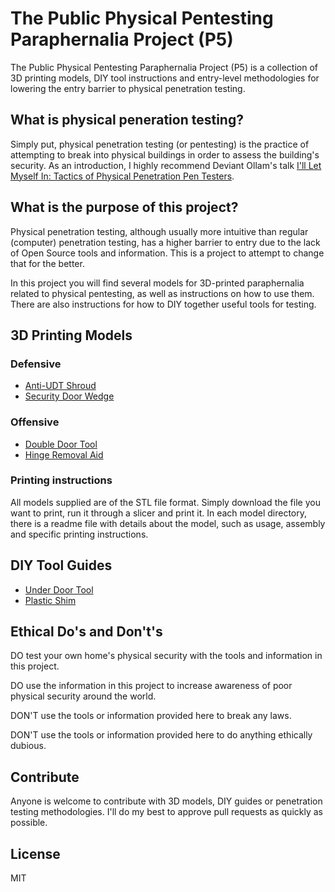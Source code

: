 # The Public Physical Pentesting Paraphernalia Project (P5) 

The Public Physical Pentesting Paraphernalia Project (P5) is a collection of 3D printing models, DIY tool instructions and entry-level methodologies for lowering the entry barrier to physical penetration testing.


## What is physical peneration testing?

Simply put, physical penetration testing (or pentesting) is the practice of attempting to break into physical buildings in order to assess the building's security. As an introduction, I highly recommend Deviant Ollam's talk [I'll Let Myself In: Tactics of Physical Penetration Pen Testers](https://www.youtube.com/watch?v=rnmcRTnTNC8).

## What is the purpose of this project?

Physical penetration testing, although usually more intuitive than regular (computer) penetration testing, has a higher barrier to entry due to the lack of Open Source tools and information. This is a project to attempt to change that for the better.

In this project you will find several models for 3D-printed paraphernalia related to physical pentesting, as well as instructions on how to use them. There are also instructions for how to DIY together useful tools for testing.

## 3D Printing Models

### Defensive

- [Anti-UDT Shroud](www.github.com/stensjoberg/p5/models/anti-udt-shroud/)
- [Security Door Wedge](www.github.com/stensjoberg/p5/models/security-door-wedge/) 

### Offensive

- [Double Door Tool](www.github.com/stensjoberg/p5/models/double-door-tool/)
- [Hinge Removal Aid](www.github.com/stensjoberg/p5/models/hinge-removal-aid/)

### Printing instructions

All models supplied are of the STL file format. Simply download the file you want to print, run it through a slicer and print it. In each model directory, there is a readme file with details about the model, such as usage, assembly and specific printing instructions.

## DIY Tool Guides

- [Under Door Tool](www.github.com/stensjoberg/p5/diy/under-door-tool.md)
- [Plastic Shim](www.github.com/stensjoberg/p5/diy/plastic-shim.md)

## Ethical Do's and Don't's

DO test your own home's physical security with the tools and information in this project.

DO use the information in this project to increase awareness of poor physical security around the world.

DON'T use the tools or information provided here to break any laws.

DON'T use the tools or information provided here to do anything ethically dubious.

## Contribute

Anyone is welcome to contribute with 3D models, DIY guides or penetration testing methodologies. I'll do my best to approve pull requests as quickly as possible.

## License 
MIT

